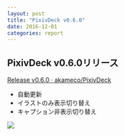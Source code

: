```yaml
---
layout: post
title: "PixivDeck v0.6.0"
date: 2016-12-01
categories: report
---
```


## PixivDeck v0.6.0リリース

[Release v0.6.0 · akameco/PixivDeck](https://github.com/akameco/PixivDeck/releases/tag/v0.6.0)

- 自動更新
- イラストのみ表示切り替え
- キャプション非表示切り替え

<img src="https://cloud.githubusercontent.com/assets/4002137/20743128/ca2d7a54-b717-11e6-91af-8f32d1353497.png">
